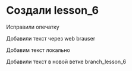 ﻿# Создали lesson_6

Исправили опечатку

Добавили текст через web brauser

Добавим текст локально

Добавили текст в новой ветке branch_lesson_6